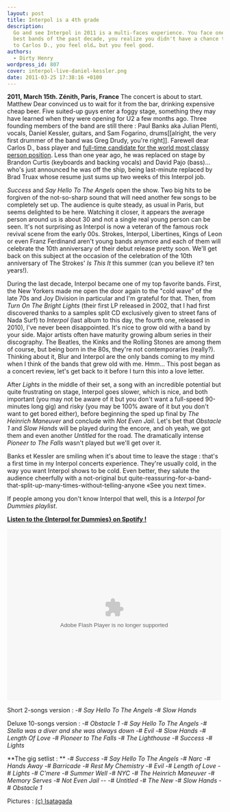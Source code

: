 ```yaml
---
layout: post
title: Interpol is a 4th grade
description:
  Go and see Interpol in 2011 is a multi-faces experience. You face one of the
  best bands of the past decade, you realize you didn't have a chance to say bye
  to Carlos D., you feel old… but you feel good.
authors:
  - Dirty Henry
wordpress_id: 807
cover: interpol-live-daniel-kessler.png
date: 2011-03-25 17:38:16 +0100
---
```


**2011, March 15th. Zénith, Paris, France** The concert is about to start.
Matthew Dear convinced us to wait for it from the bar, drinking expensive cheap
beer. Five suited-up guys enter a foggy stage, something they may have learned
when they were opening for U2 a few months ago. Three founding members of the
band are still there : Paul Banks aka Julian Plenti, vocals, Daniel Kessler,
guitars, and Sam Fogarino, drums[[alright, the very first drummer of the band
was Greg Drudy, you're right]]. Farewell dear Carlos D., bass player and
[full-time candidate for the world most classy person position](http://www.google.fr/images?q=carlos+d+interpol).
Less than one year ago, he was replaced on stage by Brandon Curtis (keyboards
and backing vocals) and David Pajo (bass)… who's just announced he was off the
ship, being last-minute replaced by Brad Truax whose resume just sums up two
weeks of this Interpol job.

_Success_ and _Say Hello To The Angels_ open the show. Two big hits to be
forgiven of the not-so-sharp sound that will need another few songs to be
completely set up. The audience is quite steady, as usual in Paris, but seems
delighted to be here. Watching it closer, it appears the average person around
us is about 30 and not a single real young person can be seen. It's not
surprising as Interpol is now a veteran of the famous rock revival scene from
the early 00s. Strokes, Interpol, Libertines, Kings of Leon or even Franz
Ferdinand aren't young bands anymore and each of them will celebrate the 10th
anniversary of their debut release pretty soon. We'll get back on this subject
at the occasion of the celebration of the 10th anniversary of The Strokes' _Is
This It_ this summer (can you believe it? ten years!).

<img474>

During the last decade, Interpol became one of my top favorite bands. First, the
New Yorkers made me open the door again to the "cold wave" of the late 70s and
Joy Division in particular and I'm grateful for that. Then, from _Turn On The
Bright Lights_ (their first LP released in 2002, that I had first discovered
thanks to a samples split CD exclusively given to street fans of Nada Surf) to
_Interpol_ (last album to this day, the fourth one, released in 2010), I've
never been disappointed. It's nice to grow old with a band by your side. Major
artists often have maturity growing album series in their discography. The
Beatles, the Kinks and the Rolling Stones are among them of course, but being
born in the 80s, they're not contemporaries (really?). Thinking about it, Blur
and Interpol are the only bands coming to my mind when I think of the bands that
grew old with me. Hmm… This post began as a concert review, let's get back to it
before I turn this into a love letter.

After _Lights_ in the middle of their set, a song with an incredible potential
but quite frustrating on stage, Interpol goes slower, which is nice, and both
important (you may not be aware of it but you don't want a full-speed 90-minutes
long gig) and risky (you may be 100% aware of it but you don't want to get bored
either), before beginning the sped up final by _The Heinrich Maneuver_ and
conclude with _Not Even Jail_. Let's bet that _Obstacle 1_ and _Slow Hands_ will
be played during the encore, and oh yeah, we got them and even another
_Untitled_ for the road. The dramatically intense _Pioneer to The Falls_ wasn't
played but we'll get over it.

Banks et Kessler are smiling when it's about time to leave the stage : that's a
first time in my Interpol concerts experience. They're usually cold, in the way
you want Interpol shows to be cold. Even better, they salute the audience
cheerfully with a not-original but
quite-reassuring-for-a-band-that-split-up-many-times-without-telling-anyone «See
you next time».

<img475>

If people among you don't know Interpol that well, this is a _Interpol for
Dummies playlist_.

[**Listen to the {Interpol for Dummies} on Spotify !**](http://open.spotify.com/user/dirtyhenry/playlist/7trDXQ940DYxcQDRIcjZwO)

<object width="500" height="400">
<param name="movie" value="http://listen.grooveshark.com/widget.swf" />
<param name="wmode" value="window" />
<param name="allowScriptAccess" value="always" />
<param name="flashvars" value="hostname=cowbell.grooveshark.com&widgetID=25023333&style=metal&bbg=ffffff&bfg=333333&bt=cccccc&bth=ffffff&pbg=cccccc&pbgh=333333&pfg=ffffff&pfgh=cccccc&si=cccccc&lbg=cccccc&lbgh=333333&lfg=ffffff&lfgh=cccccc&sb=cccccc&sbh=333333&p=0" />
<embed src="http://listen.grooveshark.com/widget.swf" type="application/x-shockwave-flash" width="500" height="400" flashvars="hostname=cowbell.grooveshark.com&widgetID=25023333&style=metal&bbg=ffffff&bfg=333333&bt=cccccc&bth=ffffff&pbg=cccccc&pbgh=333333&pfg=ffffff&pfgh=cccccc&si=cccccc&lbg=cccccc&lbgh=333333&lfg=ffffff&lfgh=cccccc&sb=cccccc&sbh=333333&p=0" allowScriptAccess="always" wmode="window" /></object>

Short 2-songs version : -# _Say Hello To The Angels_ -# _Slow Hands_

Deluxe 10-songs version : -# _Obstacle 1_ -# _Say Hello To The Angels_ -#
_Stella was a diver and she was always down_ -# _Evil_ -# _Slow Hands_ -#
_Length Of Love_ -# _Pioneer to The Falls_ -# _The Lighthouse_ -# _Success_ -#
_Lights_

**The gig setlist : ** -# _Success_ -# _Say Hello To The Angels_ -# _Narc_ -#
_Hands Away_ -# _Barricade_ -# _Rest My Chemistry_ -# _Evil_ -# _Length of Love_
-# _Lights_ -# _C'mere_ -# _Summer Well_ -# _NYC_ -# _The Heinrich Maneuver_ -#
_Memory Serves_ -# _Not Even Jail_ -- -# _Untitled_ -# _The New_ -# _Slow Hands_
-# _Obstacle 1_

Pictures : [(c) Isatagada](http://isatagada.blog.com)
